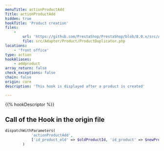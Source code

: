 ```yaml
---
menuTitle: actionProductAdd
Title: actionProductAdd
hidden: true
hookTitle: 'Product creation'
files:
    -
        url: 'https://github.com/PrestaShop/PrestaShop/blob/8.0.x/src/Adapter/Product/ProductDuplicator.php'
        file: src/Adapter/Product/ProductDuplicator.php
locations:
    - 'front office'
type: action
hookAliases:
    - addproduct
array_return: false
check_exceptions: false
chain: false
origin: core
description: 'This hook is displayed after a product is created'

---
```


{{% hookDescriptor %}}

## Call of the Hook in the origin file

```php
dispatchWithParameters(
            'actionProductAdd',
            ['id_product_old' => $oldProductId, 'id_product' => $newProductId, 'product' => $newProduct]
        )
```
